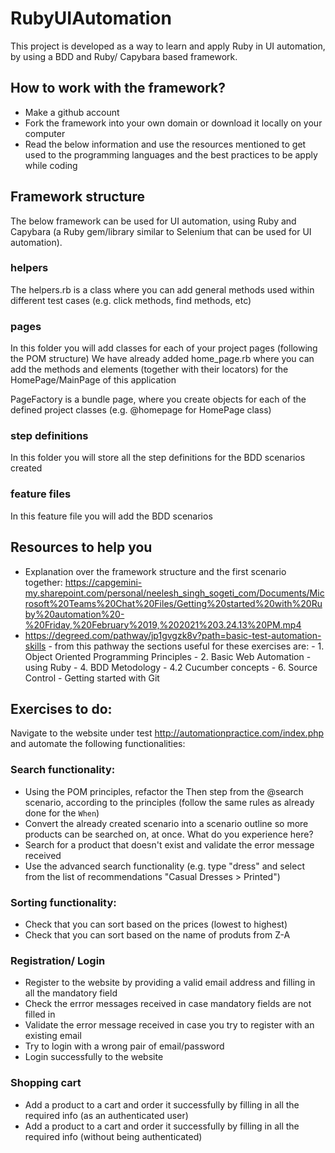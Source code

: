 # RubyUIAutomation

This project is developed as a way to learn and apply Ruby in UI automation, by using a BDD and Ruby/ Capybara based framework.

## How to work with the framework?
* Make a github account
* Fork the framework into your own domain or download it locally on your computer
* Read the below information and use the resources mentioned to get used to the programming languages and the best practices to be apply while coding

## Framework structure
The below framework can be used for UI automation, using Ruby and Capybara (a Ruby gem/library similar to Selenium that can be used for UI automation).

### helpers
The helpers.rb is a class where you can add general methods used within different test cases (e.g. click methods, find methods, etc)

### pages
In this folder you will add classes for each of your project pages (following the POM structure) We have already added home_page.rb where you can add the methods and elements (together with their locators) for the HomePage/MainPage of this application

PageFactory is a bundle page, where you create objects for each of the defined project classes (e.g. @homepage for HomePage class)

### step definitions
In this folder you will store all the step definitions for the BDD scenarios created

### feature files
In this feature file you will add the BDD scenarios

## Resources to help you
* Explanation over the framework structure and the first scenario together: https://capgemini-my.sharepoint.com/personal/neelesh_singh_sogeti_com/Documents/Microsoft%20Teams%20Chat%20Files/Getting%20started%20with%20Ruby%20automation%20-%20Friday,%20February%2019,%202021%203.24.13%20PM.mp4
* https://degreed.com/pathway/jp1gvgzk8v?path=basic-test-automation-skills - from this pathway the sections useful for these exercises are:
      - 1. Object Oriented Programming Principles
      - 2. Basic Web Automation - using Ruby 
      - 4. BDD Metodology - 4.2 Cucumber concepts
      - 6. Source Control - Getting started with Git

## Exercises to do:
Navigate to the website under test http://automationpractice.com/index.php and automate the following functionalities:

### Search functionality:
* Using the POM principles, refactor the Then step from the @search scenario, according to the principles (follow the same rules as already done for the `When`)
* Convert the already created scenario into a scenario outline so more products can be searched on, at once. What do you experience here?
* Search for a product that doesn't exist and validate the error message received
* Use the advanced search functionality (e.g. type "dress" and select from the list of recommendations "Casual Dresses > Printed")

### Sorting functionality:
* Check that you can sort based on the prices (lowest to highest)
* Check that you can sort based on the name of produts from Z-A 

### Registration/ Login
* Register to the website by providing a valid email address and filling in all the mandatory field
* Check the errror messages received in case mandatory fields are not filled in
* Validate the error message received in case you try to register with an existing email
* Try to login with a wrong pair of email/password
* Login successfully to the website

### Shopping cart
* Add a product to a cart and order it successfully by filling in all the required info (as an authenticated user)
* Add a product to a cart and order it successfully by filling in all the required info (without being authenticated)

